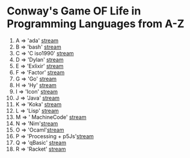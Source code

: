 # Conway's Game OF Life in Programming Languages from A-Z

1.  A => 'ada' [stream](https://youtu.be/hNiIrmFF-fM)
2.  B => 'bash' [stream](https://youtu.be/_9ar23U2InQ)
3.  C => 'C iso1990' [stream](https://youtu.be/KpOGovill-0)
4.  D => 'Dylan' [stream](https://youtu.be/DMO4o3nrRRM)
5.  E => 'Exlixir' [stream](https://youtu.be/DMO4o3nrRRM)
6.  F => 'Factor' [stream](https://youtu.be/u39XBXxo-b8)
7.  G => 'Go' [stream](https://youtu.be/1So88bm9JtA)
7.  H => 'Hy' [stream](https://youtu.be/RCcMudBsDAY)
8.  I => 'Icon' [stream](https://youtu.be/kwL-8qFN83c)
9.  J => 'Java' [stream](https://youtu.be/jGSJ96-W98M)
10. K => 'Koka' [stream](https://youtu.be/hpxq6p0j7CQ)
11. L => 'Lisp' [stream]()
12. M => ' MachineCode' [stream](https://youtu.be/XtYlKV3-rFU)
13. N => 'Nim'[stream](https://youtu.be/t7gYFAzFEXc)
14. O => 'Ocaml'[stream](https://youtu.be/4jxJkVTiJbg)
15. P => 'Processing + p5Js'[stream](https://youtu.be/mkANVuVGwGg)
16. Q => 'qBasic' [stream](https://youtu.be/z0U_dQt0doQ)
17. R => 'Racket' [stream]()